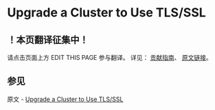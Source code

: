 # Upgrade a Cluster to Use TLS/SSL

## ！本页翻译征集中！

请点击页面上方 EDIT THIS PAGE 参与翻译。
详见：
[贡献指南]( https://github.com/JinMuInfo/MongoDB-Manual-zh/blob/master/CONTRIBUTING.md )、
[原文链接](  https://docs.mongodb.com/manual/tutorial/upgrade-cluster-to-ssl/  )。

## 参见

原文 - [Upgrade a Cluster to Use TLS/SSL]( https://docs.mongodb.com/manual/tutorial/upgrade-cluster-to-ssl/ )

